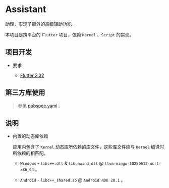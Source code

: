 # Assistant

助理，实现了额外的高级辅助功能。

本项目是跨平台的 `Flutter` 项目，依赖 `Kernel` 、`Script` 的实现。

## 项目开发

* 要求
	
	* [Flutter 3.32](https://docs.flutter.dev/get-started/install)

## 第三方库使用

> 参见 [pubspec.yaml](./pubspec.yaml) 。

## 说明

* 内置的动态库依赖
	
	应用内包含了 `Kernel` 动态库所依赖的库文件，这些库文件应与 `Kernel` 编译时所依赖的相匹配。
	
	* `Windows` - `libc++.dll` & `libunwind.dll` @ `llvm-mingw-20250613-ucrt-x86_64` 。
	
	* `Android` - `libc++_shared.so` @ `Android NDK 28.1` 。
